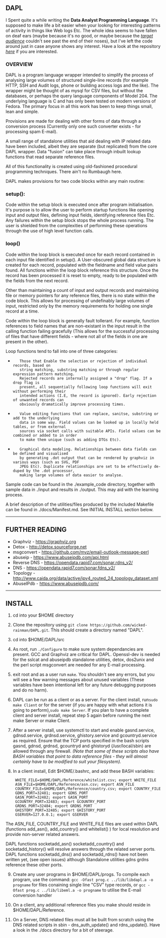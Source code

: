 ## DAPL   

I Spent quite a while writing the __Data Analyst Programming Language__. It's supposed to make life a bit easier 
when your looking for interesting patterns of activity in things like Web logs Etc. The whole idea seems to have 
fallen on deaf ears (maybe because it's no good, or maybe because the 
[_target audience_](https://wiki.openrightsgroup.org/wiki/Cyber_Specials "Cyber Police volunteers - but because 
it's a new line of work for the Police, all the volunteers have given up trying") couldn't see past the end of 
their noses), but I've left the code around just in case anyone shows any interest. Have a look at the repository 
[_here_](https://github.com/wicked-rainman/DAPL "Go on, click it. You know you want to!") if you are interested.   


### OVERVIEW

DAPL is a program language wrapper intended to simplify the process of analysing large volumes of structured 
single-line records (for example HTTP, SSH and Audit logs, phone or building access logs and the like). 
The wrapper might be thought of as mysql for CSV files, but without the databases, or perhaps the query language 
components of Model 204. The underlying language is C and has only been tested on modern versions of Fedora. The primary 
focus in all this work has been to keep things small, lean and simple.

Provisions are made for dealing with other forms of data through a conversion process 
(Currently only one such converter exists - for processing spam E-mail). 

A small range of standalone utilities that aid dealing with IP related data have been included, albeit they are 
separate (but replicated) from the core DAPL wrapper. Data "fusion" can take place through inbuilt lookup functions
that read separate reference files. 

All of this functionality is created using old-fashioned procedural programming techniques. There ain't no Rumbaugh here.

DAPL makes provisions for two code blocks within any main routine:

### setup():
Code within the setup block is executed once after program initialisation. It's purpose is to 
allow the user to perform startup functions like opening input and output files, defining input 
fields, identifying reference files Etc. Any failures within the setup block stops the whole process 
running. The user is shielded from the complexities of performing these operations through the use
of high level function calls.  

### loop()  

Code within the loop block is executed once for each record contained in each input file identified 
in setup(). A User-obscured global data structure is created for each record, populated with the fieldname 
and field value pairs found. All functions within the loop block reference this structure. Once the record 
has been processed it is reset to empty, ready to be populated with the fields from the next record. 
    
Other than maintaining a count of input and output records and maintaining file or memory pointers for any 
reference files, there is no state within the code block. This allows for processing of undefinably 
large volumes of input, restricted only by the memory requirements for holding one single record at a time.  

Code within the loop block is generally fault tollerant. For example, function references to field names 
that are non-existant in the input result in the calling function failing gracefully (This allows for the 
successful processing of files that have different fields - where not all of the fields in one are present 
in the other).  

Loop functions tend to fall into one of three categories:

-        Those that Enable the selection or rejection of individual records, based on
         string matching, substring matching or through regular expression pattern matching. 
         Rejected records are internally assigned a "drop" flag. If a drop flag is 
         present, all sequentially following loop functions will exit without performing their 
         intended actions (I.E, the record is ignored). Early rejection of unwanted records can 
         obviously dramatically improve processing times.
         
-        Value editing functions that can replace, sanitse, substring or add to the underlying
         data in some way. Field values can be looked up in locally held tables, or from external
         sources via socket calls with suitable APIs. Field values can be combined or added to in order
         to make them unique (such as adding DTGs Etc). 
         
-        Graphical data modeling. Relationships between data fields can be defined and visualised
         by generating .dot output that can be rendered by graphviz in various ways (such as SVG, PDF 
         JPEG Etc). Duplicate relationships are set to be effectively de-duped by the .dot processor, 
         making large volumes of data easier to analyse.
         
Sample code can be found in the ./example_code directory, together with sample data in ./input and results
in ./output. This may aid with the learning process. 

A brief description of the utilities/files produced by the included Makefile can be found in ./docs/Manifest.md. 
See INITIAL INSTALL section below.

----------------------------------------------------------------------------------------------

## FURTHER READING

- Graphviz        - https://graphviz.org
- Detox           - http://detox.sourceforge.net
- msgconvert      - https://github.com/mvz/email-outlook-message-perl
- abuseip         - https://www.abuseipdb.com/api.html
- Reverse DNS     - https://opendata.rapid7.com/sonar.rdns_v2/
- DNS             - https://opendata.rapid7.com/sonar.fdns_v2/
- Topology        - http://www.caida.org/data/active/ipv4_routed_24_topology_dataset.xml
- AbuseIPdb       - https://www.abuseipdb.com/
        
------------------------------------------------------------------------------------------------

## INSTALL

1.  cd into your $HOME directory

2.  Clone the repository using `git clone https://github.com/wicked-rainman/DAPL.git`. This should create a 
directory named "DAPL".

3.  cd into $HOME/DAPL/src

4.  As root, run `./Configure` to make sure system dependancies are present. GCC and Graphviz are critical for 
DAPL. Openssl-dev is needed for the  sslcat and abuseipdb standalone utilities, detox, dos2unix and the perl 
script msgconvert are needed for any E-mail processing.

5.  exit root and as a user run `make`. You shouldn't see any errors, but you will see a few warning messages
about unused variables (These variables have been intentional left for any future debugging purposes and do
no harm).

6.  DAPL can be run as a client or as a server. For the client install, run`sudo make Client` or for the server 
(if you are happy with what actions it is going to perform),`sudo make Server`. If you plan to have a complete 
client and server install, repeat step 5 again before running the next make Server or make Client.

7. After a server install, use systemctl to start and enable gasnd.service, gdnsd.service, grdnsd.service, 
ghistory.service and gcountryd.service as required. Ensure that the TCP ports specified in the bash 
scripts gasnd, gdnsd, grdnsd, gcountryd and ghistoryd (/usr/local/sbin) are allowed through any firewall.
_(Note that some of these scripts also have BASH variables that point to data reference files - they will almost 
certainly have to be modified to suit your filesystem)._ 

8. In a client install, Edit $HOME/.bashrc, and add these BASH variables:

        WHITE_FILE=$HOME/DAPL/Reference/whitelist.csv; export WHITE_FILE
        ASN_FILE=$HOME/DAPL/Reference/asn.csv; export ASN_FILE
        COUNTRY_FILE=$HOME/DAPL/Reference/country.csv; export COUNTRY_FILE
        GDNS_PORT=32481; export GDNS_PORT
        GASN_PORT=32482; export GASN_PORT
        GCOUNTRY_PORT=32483; export GCOUNTRY_PORT
        GRDNS_PORT=32484; export GRDNS_PORT
        GHISTORY_PORT=32485; export GHISTORY_PORT
        GSERVER=127.0.0.1; export GSERVER
        
The ASN_FILE, COUNTRY_FILE and WHITE_FILE files are used within DAPL (functions add_asn(), add_country() 
and whitelist() ) for local resolution and provide non-server related answers. 

DAPL functions socketadd_asn() socketadd_country() and socketadd_history() will resolve answers through 
the related server ports. DAPL functions socketadd_dns() and socketadd_rdns() have not been written yet, 
(see open issues) although Standalone utilities gdns grdns reference these other ports. 

9. Create any user programs in $HOME/DAPL/progs. To compile each program, use the command:
`gcc -Ofast prog.c ../lib/libdapl.a -o progname` for files conaining single line "CSV" type records, or
`gcc -Ofast prog.c ../lib/libeml.a -o progname` to utilise the E-mail conversion handler

10. On a client, any additional reference files you make should reside in $HOME/DAPL/Reference. 

11. On a Server, DNS related files must all be built from scratch using the DNS related scripts in sbin - dns_auth_update() 
and rdns_update(). Have a look in the ./docs directory for a bit of steerage.

